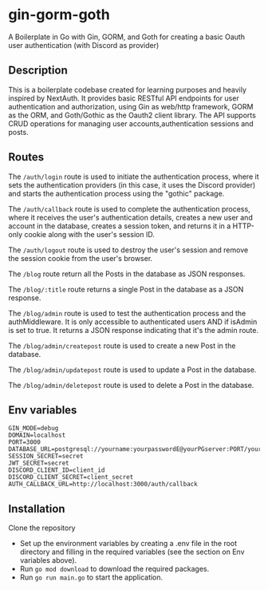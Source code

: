 # gin-gorm-goth
A Boilerplate in Go with Gin, GORM, and Goth for creating a basic Oauth user authentication (with Discord as provider)

## Description

This is a boilerplate codebase created for learning purposes and heavily inspired by NextAuth. It provides basic RESTful API endpoints for user authentication and authorization, using Gin as web/http framework, GORM as the ORM, and Goth/Gothic as the Oauth2 client library. The API supports CRUD operations for managing user accounts,authentication sessions and posts.

## Routes

The `/auth/login` route is used to initiate the authentication process, where it sets the authentication providers (in this case, it uses the Discord provider) and starts the authentication process using the "gothic" package.

The `/auth/callback` route is used to complete the authentication process, where it receives the user's authentication details, creates a new user and account in the database, creates a session token, and returns it in a HTTP-only cookie along with the user's session ID.

The `/auth/logout` route is used to destroy the user's session and remove the session cookie from the user's browser.

The `/blog` route return all the Posts in the database as JSON responses.

The `/blog/:title` route returns a single Post in the database as a JSON response.

The `/blog/admin` route is used to test the authentication process and the authMiddleware. It is only accessible to authenticated users AND if isAdmin is set to true. It returns a JSON response indicating that it's the admin route.

The `/blog/admin/createpost` route is used to create a new Post in the database. 

The `/blog/admin/updatepost` route is used to update a Post in the database.

The `/blog/admin/deletepost` route is used to delete a Post in the database.


## Env variables

```
GIN_MODE=debug
DOMAIN=localhost
PORT=3000
DATABASE_URL=postgresql://yourname:yourpasswordE@yourPGserver:PORT/yourdb
SESSION_SECRET=secret
JWT_SECRET=secret
DISCORD_CLIENT_ID=client_id
DISCORD_CLIENT_SECRET=client_secret
AUTH_CALLBACK_URL=http://localhost:3000/auth/callback

```

## Installation

Clone the repository

- Set up the environment variables by creating a .env file in the root directory and filling in the required variables (see the section on Env variables above).
- Run `go mod download` to download the required packages.
- Run `go run main.go` to start the application.